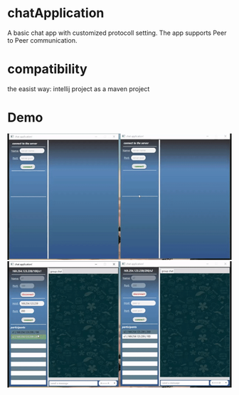# chatApplication

A basic chat app with customized protocoll setting. The app supports Peer to Peer communication.

# compatibility
the easist way: intellij 
project as a maven project

# Demo

![Alt Text](https://raw.githubusercontent.com/saifaldeenalkhateeb/chatApplication/master/src/main/resources/com/haw/chatapplication/assets/demo_1.gif)
![Alt Text](https://raw.githubusercontent.com/saifaldeenalkhateeb/chatApplication/master/src/main/resources/com/haw/chatapplication/assets/demo_2.gif)
